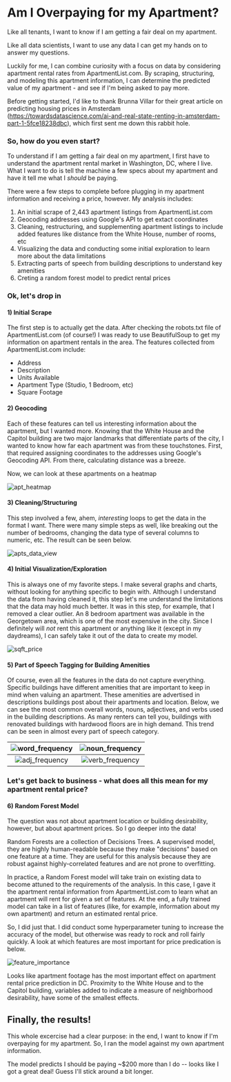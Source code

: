 # Am I Overpaying for my Apartment?
Like all tenants, I want to know if I am getting a fair deal on my apartment.

Like all data scientists, I want to use any data I can get my hands on to answer my questions.

Luckily for me, I can combine curiosity with a focus on data by considering apartment rental rates from ApartmentList.com. By scraping, structuring, and modeling this apartment information, I can determine the predicted value of my apartment - and see if I'm being asked to pay more.

Before getting started, I'd like to thank Brunna Villar for their great article on predicting housing prices in Amsterdam (https://towardsdatascience.com/ai-and-real-state-renting-in-amsterdam-part-1-5fce18238dbc), which first sent me down this rabbit hole.


### So, how do you even start?
To understand if I am getting a fair deal on my apartment, I first have to understand the apartment rental market in Washington, DC, where I live. What I want to do is tell the machine a few specs about my apartment and have it tell me what I *should* be paying.

There were a few steps to complete before plugging in my apartment information and receiving a price, however. My analysis includes:
  1) An initial scrape of 2,443 apartment listings from ApartmentList.com
  2) Geocoding addresses using Google's API to get extact coordinates
  3) Cleaning, restructuring, and supplementing apartment listings to include added features like distance from the White House, number of rooms, etc
  4) Visualizing the data and conducting some initial exploration to learn more about the data limitations
  5) Extracting parts of speech from building descriptions to understand key amenities
  6) Creting a random forest model to predict rental prices
  
### Ok, let's drop in

#### 1) Initial Scrape
The first step is to actually get the data. After checking the robots.txt file of ApartmentList.com (of course!) I was ready to use BeautifulSoup to get my information on apartment rentals in the area. The features collected from ApartmentList.com include:
  - Address
  - Description
  - Units Available
  - Apartment Type (Studio, 1 Bedroom, etc)
  - Square Footage

#### 2) Geocoding
Each of these features can tell us interesting information about the apartment, but I wanted more. Knowing that the White House and the Capitol building are two major landmarks that differentiate parts of the city, I wanted to know how far each apartment was from these touchstones. First, that required assigning coordinates to the addresses using Google's Geocoding API. From there, calculating distance was a breeze.
  
Now, we can look at these apartments on a heatmap

![apt_heatmap](https://github.com/mathyjokes/ApartmentList.com/blob/master/apartment_heatmap.png)


#### 3) Cleaning/Structuring
This step involved a few, ahem, *interesting* loops to get the data in the format I want. There were many simple steps as well, like breaking out the number of bedrooms, changing the data type of several columns to numeric, etc. The result can be seen below.

![apts_data_view](https://github.com/mathyjokes/ApartmentList.com/blob/master/apts_data_view.PNG)


#### 4) Initial Visualization/Exploration
This is always one of my favorite steps. I make several graphs and charts, without looking for anything specific to begin with. Although I understand the data from having cleaned it, this step let's me understand the limitations that the data may hold much better. It was in this step, for example, that I removed a clear outlier. An 8 bedroom apartment was available in the Georgetown area, which is one of the most expensive in the city. Since I definitely will *not* rent this apartment or anything like it (except in my daydreams), I can safely take it out of the data to create my model.

![sqft_price](https://github.com/mathyjokes/ApartmentList.com/blob/master/sqft_vs_rentalprice_no_outliers.png)


#### 5) Part of Speech Tagging for Building Amenities
Of course, even all the features in the data do not capture everything. Specific buildings have different amenities that are important to keep in mind when valuing an apartment. These amenities are advertised in descriptions buildings post about their apartments and location. Below, we can see the most common overall words, nouns, adjectives, and verbs used in the building descriptions. As many renters can tell you, buildings with renovated buildings with hardwood floors are in high demand. This trend can be seen in almost every part of speech category.

![word_frequency](https://github.com/mathyjokes/ApartmentList.com/blob/master/word_frequency_images/word_frequency.png)   |  ![noun_frequency](https://github.com/mathyjokes/ApartmentList.com/blob/master/word_frequency_images/noun_frequency.png)
:-------------------------:|:-------------------------:
![adj_frequency](https://github.com/mathyjokes/ApartmentList.com/blob/master/word_frequency_images/adj_frequency.png)  |  ![verb_frequency](https://github.com/mathyjokes/ApartmentList.com/blob/master/word_frequency_images/verb_frequency.png)


### Let's get back to business - what does all this mean for my apartment rental price?

#### 6) Random Forest Model

The question was not about apartment location or building desirability, however, but about apartment prices. So I go deeper into the data!

Random Forests are a collection of Decisions Trees. A supervised model, they are highly human-readable because they make "decisions" based on one feature at a time. They are useful for this analysis because they are robust against highly-correlated features and are not prone to overfitting.

In practice, a Random Forest model will take train on existing data to become attuned to the requirements of the analysis. In this case, I gave it the apartment rental information from ApartmentList.com to learn what an apartment will rent for given a set of features. At the end, a fully trained model can take in a list of features (like, for example, information about my own apartment) and return an estimated rental price.

So, I did just that. I did conduct some hyperparameter tuning to increase the accuracy of the model, but otherwise was ready to rock and roll fairly quickly. A look at which features are most important for price predication is below.

![feature_importance](https://github.com/mathyjokes/ApartmentList.com/blob/master/feature_importance.png)

Looks like apartment footage has the most important effect on apartment rental price prediction in DC. 
Proximity to the White House and to the Capitol building, variables added to indicate a measure of neighborhood desirability, have some of the smallest effects. 

## Finally, the results!

This whole excercise had a clear purpose: in the end, I want to know if I'm overpaying for my apartment.
So, I ran the model against my own apartment information.

The model predicts I should be paying ~$200 more than I do -- looks like I got a great deal! Guess I'll stick around a bit longer.
